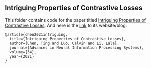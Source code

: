 ## Intriguing Properties of Contrastive Losses

This folder contains code for the paper titled [Intriguing Properties of Contrastive Losses](https://arxiv.org/abs/2011.02803). And here is the [link](https://contrastive-learning.github.io/intriguing/) to its website/blog.

```
@article{chen2021intriguing,
  title={Intriguing Properties of Contrastive Losses},
  author={Chen, Ting and Luo, Calvin and Li, Lala},
  journal={Advances in Neural Information Processing Systems},
  volume={34},
  year={2021}
}
```


